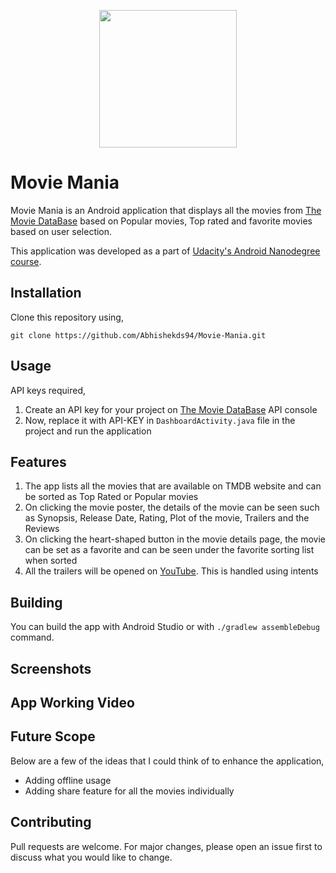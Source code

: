 <p align="center">
	<img src="https://github.com/Abhishekds94/Movie-Mania/blob/master/app/src/main/res/drawable/logo.png" width="220">
</p>

# Movie Mania

Movie Mania is an Android application that displays all the movies from [The Movie DataBase](https://www.themoviedb.org/?language=en-US) based on Popular movies, Top rated and favorite movies based on user selection.

This application was developed as a part of [Udacity's Android Nanodegree course](https://www.udacity.com/course/android-developer-nanodegree-by-google--nd801).


## Installation

Clone this repository using,

```
git clone https://github.com/Abhishekds94/Movie-Mania.git
```

## Usage
API keys required,

1. Create an API key for your project on [The Movie DataBase](https://www.themoviedb.org/settings/api) API console
2. Now, replace it with API-KEY in ```DashboardActivity.java``` file in the project and run the application

## Features

1. The app lists all the movies that are available on TMDB website and can be sorted as Top Rated or Popular movies
2. On clicking the movie poster, the details of the movie can be seen such as Synopsis, Release Date, Rating, Plot of the movie, Trailers and the Reviews
3. On clicking the heart-shaped button in the movie details page, the movie can be set as a favorite and can be seen under the favorite sorting list when sorted
4. All the trailers will be opened on [YouTube](www.youtube.com). This is handled using intents


## Building

You can build the app with Android Studio or with `./gradlew assembleDebug` command.

## Screenshots


## App Working Video


## Future Scope
Below are a few of the ideas that I could think of to enhance the application,
* Adding offline usage
* Adding share feature for all the movies individually

## Contributing
Pull requests are welcome. For major changes, please open an issue first to discuss what you would like to change.